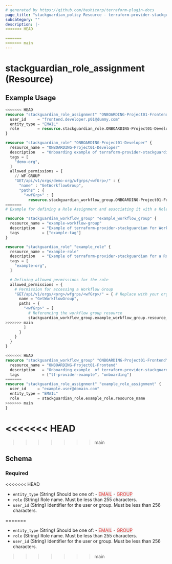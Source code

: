 ```yaml
---
# generated by https://github.com/hashicorp/terraform-plugin-docs
page_title: "stackguardian_policy Resource - terraform-provider-stackguardian"
subcategory: ""
description: |-
<<<<<<< HEAD

=======
>>>>>>> main
---
```


# stackguardian_role_assignment (Resource)

## Example Usage

```terraform
<<<<<<< HEAD
resource "stackguardian_role_assignment" "ONBOARDING-Project01-Frontend-Developer" {
  user_id     = "frontend.developer.p01@dummy.com"
  entity_type = "EMAIL"
  role        = resource.stackguardian_role.ONBOARDING-Project01-Developer.resource_name
}

resource "stackguardian_role" "ONBOARDING-Project01-Developer" {
  resource_name = "ONBOARDING-Project01-Developer"
  description   = "Onboarding example of terraform-provider-stackguardian for Role Developer"
  tags = [
    "demo-org",
  ]
  allowed_permissions = {
    // WF-GROUP
    "GET/api/v1/orgs/demo-org/wfgrps/<wfGrp>/" : {
      "name" : "GetWorkflowGroup",
      "paths" : {
        "<wfGrp>" : [
          resource.stackguardian_workflow_group.ONBOARDING-Project01-Frontend.resource_name,
=======
# Example for defining a Role Assignment and associating it with a Role and Workflow Group in StackGuardian

resource "stackguardian_workflow_group" "example_workflow_group" {
  resource_name = "example-workflow-group"
  description   = "Example of terraform-provider-stackguardian for Workflow Group"
  tags          = ["example-tag"]
}

resource "stackguardian_role" "example_role" {
  resource_name = "example-role"
  description   = "Example of terraform-provider-stackguardian for a Role"
  tags = [
    "example-org",
  ]

  # Defining allowed permissions for the role
  allowed_permissions = {
    # Permission for accessing a Workflow Group
    "GET/api/v1/orgs/<org>/wfgrps/<wfGrp>/" = { # Replace with your organization name
      name = "GetWorkflowGroup",
      paths = {
        "<wfGrp>" = [
          # Referencing the workflow group resource
          stackguardian_workflow_group.example_workflow_group.resource_name,
>>>>>>> main
        ]
      }
    }
  }
}

<<<<<<< HEAD
resource "stackguardian_workflow_group" "ONBOARDING-Project01-Frontend" {
  resource_name = "ONBOARDING-Project01-Frontend"
  description   = "Onboarding example  of terraform-provider-stackguardian for WorkflowGroup"
  tags          = ["tf-provider-example", "onboarding"]
=======
resource "stackguardian_role_assignment" "example_role_assignment" {
  user_id     = "example.user@domain.com"
  entity_type = "EMAIL"
  role        = stackguardian_role.example_role.resource_name
>>>>>>> main
}
```

<!-- schema generated by tfplugindocs -->
<<<<<<< HEAD
=======

>>>>>>> main
## Schema

### Required

<<<<<<< HEAD
- `entity_type` (String) Should be one of:
				- <span style="background-color: #eff0f0; color: #e53835;">EMAIL</span>
				- <span style="background-color: #eff0f0; color: #e53835;">GROUP</span>
- `role` (String) Role name. Must be less than 255 characters.
- `user_id` (String) Identifier for the user or group. Must be less than 256 characters.


=======
- `entity_type` (String) Should be one of: - <span style="background-color: #eff0f0; color: #e53835;">EMAIL</span> - <span style="background-color: #eff0f0; color: #e53835;">GROUP</span>
- `role` (String) Role name. Must be less than 255 characters.
- `user_id` (String) Identifier for the user or group. Must be less than 256 characters.
>>>>>>> main
